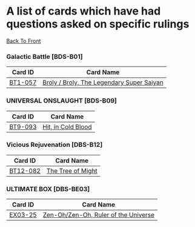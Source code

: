 # A list of cards which have had questions asked on specific rulings
[Back To Front](../index.md)

### Galactic Battle [BDS-B01]
|Card ID | Card Name|
|------- | ---------|
|[BT1-057](./BT1-057.md) | [Broly / Broly, The Legendary Super Saiyan](./BT1-057.md)|


### UNIVERSAL ONSLAUGHT [BDS-B09]
|Card ID | Card Name|
|------- | ---------|
| [BT9-093](./BT9-093.md) |[Hit, in Cold Blood](./BT9-093.md)|

### Vicious Rejuvenation [DBS-B12]
|Card ID | Card Name|
|------- | ---------|
|[BT12-082](./BT12-082.md) | [The Tree of Might](./BT12-082.md)|

### ULTIMATE BOX [DBS-BE03]
|Card ID | Card Name|
|------- | ---------|
| [EX03-25](./EX03-25.md) | [Zen-Oh/Zen-Oh, Ruler of the Universe](./EX03-25.md)|
